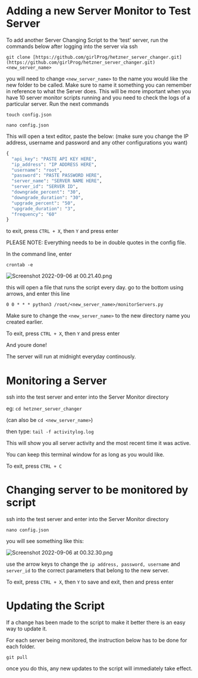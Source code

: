 # Adding a new Server Monitor to Test Server

To add another Server Changing Script to the ‘test’ server, run the commands below after logging into the server via ssh

`git clone [https://github.com/girlProg/hetzner_server_changer.git](https://github.com/girlProg/hetzner_server_changer.git) <new_server_name>`

you will need to change `<new_server_name>` to the name you would like the new folder to be called. Make sure to name it something you can remember in reference to what the Server does. This will be more important when you have 10 server monitor scripts running and you need to check the logs of a particular server.  Run the next commands

`touch config.json`

`nano config.json`

This will open a text editor, paste the below: (make sure you change the IP address, username and password and any other configurations you want)

```python
{
  "api_key": "PASTE API KEY HERE",
  "ip_address": "IP ADDRESS HERE",
  "username": "root",
  "password": "PASTE PASSWORD HERE",
  "server_name": "SERVER NAME HERE",
  "server_id": "SERVER ID",
  "downgrade_percent": "30",
  "downgrade_duration": "30",
  "upgrade_percent": "50",
  "upgrade_duration": "3",
  "frequency": "60"
}
```

to exit, press `CTRL + X`, then `Y` and press enter

PLEASE NOTE: Everything needs to be in double quotes in the config file.

In the command line, enter 

`crontab -e`

![Screenshot 2022-09-06 at 00.21.40.png](https://s3-us-west-2.amazonaws.com/secure.notion-static.com/1e01958c-86f7-41e1-b2e9-f451d0f01ead/Screenshot_2022-09-06_at_00.21.40.png)

this will open a file that runs the script every day.
go to the bottom using arrows, and enter this line

`0 0 * * * python3 /root/<new_server_name>/monitorServers.py`

Make sure to change the `<new_server_name>` to the new directory name you created earlier.

To exit, press `CTRL + X`, then `Y` and press enter

And youre done!

The server will run at midnight everyday continously.

# Monitoring a Server

ssh into the test server and enter into the Server Monitor directory 

eg:  `cd hetzner_server_changer`

(can also be `cd <new_server_name>`)

then type: `tail -f activitylog.log`

This will show you all server activity and the most recent time it was active. 

You can keep this terminal window for as long as you would like.

To exit, press `CTRL + C`

# Changing server to be monitored by script

ssh into the test server and enter into the Server Monitor directory 

`nano config.json`

you will see something like this:

![Screenshot 2022-09-06 at 00.32.30.png](https://s3-us-west-2.amazonaws.com/secure.notion-static.com/93311a1b-3d23-4b8f-aaec-76834c61f872/Screenshot_2022-09-06_at_00.32.30.png)

use the arrow keys to change the `ip address, password, username` and `server_id` to the correct parameters that belong to the new server.

To exit, press `CTRL + X`, then `Y` to save and exit, then and press enter 

# Updating the Script

If a change has been made to the script to make it better there is an easy way to update it. 

For each server being monitored, the instruction below has to be done for each folder.

`git pull`

once you do this, any new updates to the script will immediately take effect.